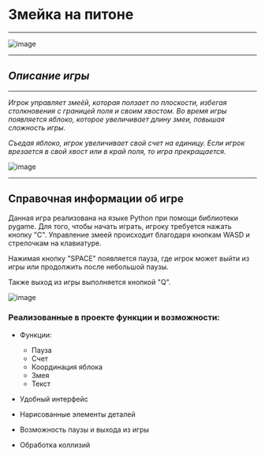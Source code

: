 # Змейка на питоне
___________

![image](https://user-images.githubusercontent.com/120252033/207922186-270452af-ce2c-4df3-b83b-96c2970df675.png)

___________
## ***Описание игры***
___________
*Игрок управляет змеёй, которая ползает по плоскости, избегая столкновения с границей поля и своим хвостом. Во время игры появляется яблоко, которое увеличивает длину змеи, повышая сложность игры.*

*Съедая яблоко, игрок увеличивает свой счет на единицу. Если игрок врезается в свой хвост или в край поля, то игра прекращается.*

![image](https://user-images.githubusercontent.com/120252033/207922582-085578dd-0568-45c6-81ff-4d53bbcafa4d.png)
___________
## **Справочная информации об игре**
Данная игра реализована на языке Python при помощи библиотеки pygame. Для того, чтобы начать играть, игроку требуется нажать кнопку "C". Управление змеей происходит благодаря кнопкам WASD и стрелочкам на клавиатуре.

Нажимая кнопку "SPACE" появляется пауза, где игрок может выйти из игры или продолжить после небольшой паузы.

Также выход из игры выполняется кнопкой "Q".


![image](https://user-images.githubusercontent.com/120252033/207925653-eca2a642-36f3-49a0-adf0-f3d83a0eb240.png)


### Реализованные в проекте функции и возможности:

+ Функции:

  + Пауза
  + Счет
  + Координация яблока
  + Змея
  + Текст
  
+ Удобный интерфейс

+ Нарисованные элементы деталей

+ Возможность паузы и выхода из игры

+ Обработка коллизий
